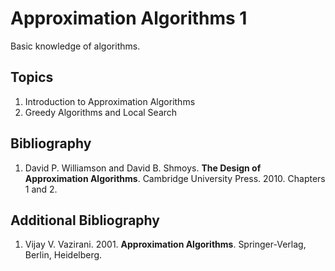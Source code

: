 # Approximation Algorithms 1
Basic knowledge of algorithms.

## Topics
1.	Introduction to Approximation Algorithms 
2.	Greedy Algorithms and Local Search

## Bibliography
1. David P. Williamson and David B. Shmoys. **The Design of Approximation Algorithms**. Cambridge University Press. 2010.  Chapters 1 and 2.

## Additional Bibliography
1. Vijay V. Vazirani. 2001. **Approximation Algorithms**. Springer-Verlag, Berlin, Heidelberg.
